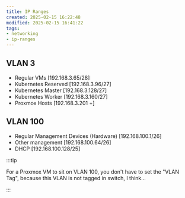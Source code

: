 ```yaml
---
title: IP Ranges
created: 2025-02-15 16:22:48
modified: 2025-02-15 16:41:22
tags:
- networking
- ip-ranges
---
```


## VLAN 3 

- Regular VMs [192.168.3.65/28]
- Kubernetes Reserved [192.168.3.96/27]
- Kubernetes Master [192.168.3.128/27]
- Kubernetes Worker [192.168.3.160/27]
- Proxmox Hosts [192.168.3.201 +]
## VLAN 100

- Regular Management Devices (Hardware) [192.168.100.1/26]
- Other management [192.168.100.64/26]
- DHCP [192.168.100.128/25]

:::tip

For a Proxmox VM to sit on VLAN 100, you don't have to set the "VLAN Tag", because this VLAN is not tagged in switch, I think...

:::
